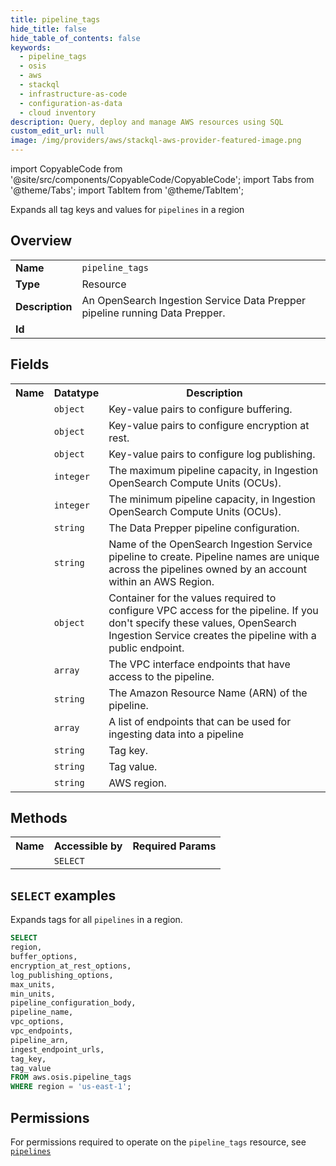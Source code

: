 ```yaml
---
title: pipeline_tags
hide_title: false
hide_table_of_contents: false
keywords:
  - pipeline_tags
  - osis
  - aws
  - stackql
  - infrastructure-as-code
  - configuration-as-data
  - cloud inventory
description: Query, deploy and manage AWS resources using SQL
custom_edit_url: null
image: /img/providers/aws/stackql-aws-provider-featured-image.png
---
```


import CopyableCode from '@site/src/components/CopyableCode/CopyableCode';
import Tabs from '@theme/Tabs';
import TabItem from '@theme/TabItem';

Expands all tag keys and values for <code>pipelines</code> in a region

## Overview
<table><tbody>
<tr><td><b>Name</b></td><td><code>pipeline_tags</code></td></tr>
<tr><td><b>Type</b></td><td>Resource</td></tr>
<tr><td><b>Description</b></td><td>An OpenSearch Ingestion Service Data Prepper pipeline running Data Prepper.</td></tr>
<tr><td><b>Id</b></td><td><CopyableCode code="aws.osis.pipeline_tags" /></td></tr>
</tbody></table>

## Fields
<table><tbody><tr><th>Name</th><th>Datatype</th><th>Description</th></tr><tr><td><CopyableCode code="buffer_options" /></td><td><code>object</code></td><td>Key-value pairs to configure buffering.</td></tr>
<tr><td><CopyableCode code="encryption_at_rest_options" /></td><td><code>object</code></td><td>Key-value pairs to configure encryption at rest.</td></tr>
<tr><td><CopyableCode code="log_publishing_options" /></td><td><code>object</code></td><td>Key-value pairs to configure log publishing.</td></tr>
<tr><td><CopyableCode code="max_units" /></td><td><code>integer</code></td><td>The maximum pipeline capacity, in Ingestion OpenSearch Compute Units (OCUs).</td></tr>
<tr><td><CopyableCode code="min_units" /></td><td><code>integer</code></td><td>The minimum pipeline capacity, in Ingestion OpenSearch Compute Units (OCUs).</td></tr>
<tr><td><CopyableCode code="pipeline_configuration_body" /></td><td><code>string</code></td><td>The Data Prepper pipeline configuration.</td></tr>
<tr><td><CopyableCode code="pipeline_name" /></td><td><code>string</code></td><td>Name of the OpenSearch Ingestion Service pipeline to create. Pipeline names are unique across the pipelines owned by an account within an AWS Region.</td></tr>
<tr><td><CopyableCode code="vpc_options" /></td><td><code>object</code></td><td>Container for the values required to configure VPC access for the pipeline. If you don't specify these values, OpenSearch Ingestion Service creates the pipeline with a public endpoint.</td></tr>
<tr><td><CopyableCode code="vpc_endpoints" /></td><td><code>array</code></td><td>The VPC interface endpoints that have access to the pipeline.</td></tr>
<tr><td><CopyableCode code="pipeline_arn" /></td><td><code>string</code></td><td>The Amazon Resource Name (ARN) of the pipeline.</td></tr>
<tr><td><CopyableCode code="ingest_endpoint_urls" /></td><td><code>array</code></td><td>A list of endpoints that can be used for ingesting data into a pipeline</td></tr>
<tr><td><CopyableCode code="tag_key" /></td><td><code>string</code></td><td>Tag key.</td></tr>
<tr><td><CopyableCode code="tag_value" /></td><td><code>string</code></td><td>Tag value.</td></tr>
<tr><td><CopyableCode code="region" /></td><td><code>string</code></td><td>AWS region.</td></tr>
</tbody></table>

## Methods

<table><tbody>
  <tr>
    <th>Name</th>
    <th>Accessible by</th>
    <th>Required Params</th>
  </tr>
  <tr>
    <td><CopyableCode code="list_resources" /></td>
    <td><code>SELECT</code></td>
    <td><CopyableCode code="region" /></td>
  </tr>
</tbody></table>

## `SELECT` examples
Expands tags for all <code>pipelines</code> in a region.
```sql
SELECT
region,
buffer_options,
encryption_at_rest_options,
log_publishing_options,
max_units,
min_units,
pipeline_configuration_body,
pipeline_name,
vpc_options,
vpc_endpoints,
pipeline_arn,
ingest_endpoint_urls,
tag_key,
tag_value
FROM aws.osis.pipeline_tags
WHERE region = 'us-east-1';
```


## Permissions

For permissions required to operate on the <code>pipeline_tags</code> resource, see <a href="/providers/aws/osis/pipelines/#permissions"><code>pipelines</code></a>


